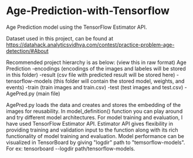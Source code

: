 # Age-Prediction-with-Tensorflow
Age Prediction model using the TensorFlow Estimator API.

Dataset used in this project, can be found at
https://datahack.analyticsvidhya.com/contest/practice-problem-age-detection/#About

Recommended project hierarchy is as below: (view this in raw format)
Age Prediction
  -encodings (encodings of the images and labeles will be stored in this folder)
  -result (csv file with predicted result will be stored here)
  -tensorflow-models (this folder will contain the stored model, weights, and events)
  -train (train images and train.csv)
  -test (test images and test.csv)
  -AgePred.py (main file)
 

AgePred.py loads the data and creates and stores the embedding of the images for reusability.
In model_definition() function you can play around and try different model architectures.
For model training and evaluation, I have used TensorFlow Estimator API. Estimator API gives
flexibility in providing training and validation input to the function along with its 
rich functionality of model training and evaluation. Model performance can be visualized 
in TensorBoard by giving "logdir" path to "temsorflow-models". 
For ex: tensorboard --logdir path/tensorflow-models.

